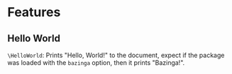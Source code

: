 # Features

## Hello World

`\HelloWorld`: Prints "Hello, World!" to the document, expect if the package was loaded with the `bazinga` option, then it prints "Bazinga!".
